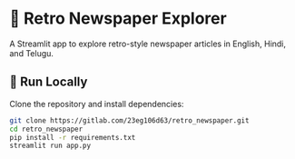 # 📰 Retro Newspaper Explorer

A Streamlit app to explore retro-style newspaper articles in English, Hindi, and Telugu.

## 🚀 Run Locally
Clone the repository and install dependencies:

```bash
git clone https://gitlab.com/23eg106d63/retro_newspaper.git
cd retro_newspaper
pip install -r requirements.txt
streamlit run app.py
